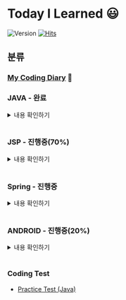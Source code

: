 # Today I Learned :smiley:
![Version](https://img.shields.io/badge/version-2021.03.28-blue.svg)
[![Hits](https://hits.seeyoufarm.com/api/count/incr/badge.svg?url=https%3A%2F%2Fgithub.com%2Fwnsgudchl0302&count_bg=%2379C83D&title_bg=%23555555&icon=&icon_color=%23FFFFFF&title=hits&edge_flat=false)](https://hits.seeyoufarm.com)
## 분류
### [My Coding Diary](https://github.com/wnsgudchl0302/TIL/blob/master/MyCodingDiary/MyCodingDiary.md) :date:
### JAVA - 완료
<details>
<summary>내용 확인하기</summary>
<div>

* [JavaTest](https://github.com/wnsgudchl0302/TIL/blob/master/Java/JavaTest.md)
* [1. 변수(Variable)와 상수(Constant)](https://github.com/wnsgudchl0302/TIL/blob/master/Java/Variable_and_Constant.md)
* [2. 연산자(Operator)](https://github.com/wnsgudchl0302/TIL/blob/master/Java/Operator.md)
* [3. 조건문(Conditional)](https://github.com/wnsgudchl0302/TIL/blob/master/Java/Conditional.md)
* [4. 반복문(Loop)](https://github.com/wnsgudchl0302/TIL/blob/master/Java/Loop.md)
* [5. 클래스와 객체(Class and Object)](https://github.com/wnsgudchl0302/TIL/blob/master/Java/Class_and_Object.md)
* [6. 배열(Array)](https://github.com/wnsgudchl0302/TIL/blob/master/Java/Array.md)
* [7. 상속(Inheritance)](https://github.com/wnsgudchl0302/TIL/blob/master/Java/Inheritance.md)
* [8. 추상 클래스(AbstractClass)](https://github.com/wnsgudchl0302/TIL/blob/master/Java/AbstractClass.md)
* [9. 인터페이스(Interface)](https://github.com/wnsgudchl0302/TIL/blob/master/Java/Interface.md)
* [10. 오브젝트 클래스(ObjectClass)와 Class클래스](https://github.com/wnsgudchl0302/TIL/blob/master/Java/ObjectClass_and_ClassClass.md)
* [11. String Class and Wrapper Class](https://github.com/wnsgudchl0302/TIL/blob/master/Java/StringClass_and_WrapperClass.md)
* [12. 제네릭 프로그래밍 GenericProgramming](https://github.com/wnsgudchl0302/TIL/blob/master/Java/GenericProgramming.md)
* [13. 컬렉션 프레임워크 CollectionFramework](https://github.com/wnsgudchl0302/TIL/blob/master/Java/CollectionFramework.md)
* [14. 내부클래스 InnerClass](https://github.com/wnsgudchl0302/TIL/blob/master/Java/InnerClass.md)
* [15. 람다식과 스트림 Lambda and Stream](https://github.com/wnsgudchl0302/TIL/blob/master/Java/Lambda_and_Stream.md)
* [16. 예외와 예외처리 Exception Handling](https://github.com/wnsgudchl0302/TIL/blob/master/Java/ExceptionHandling.md)
* [17. 입출력 스트림 Input_Ouput_Stream](https://github.com/wnsgudchl0302/TIL/blob/master/Java/Input_Ouput_Stream.md)
* [18. Thread](https://github.com/wnsgudchl0302/TIL/blob/master/Java/Thread.md)

</div>
</details>
<br>

### JSP - 진행중(70%)
<details>
<summary>내용 확인하기</summary>
<div>

* [JspTest](https://github.com/wnsgudchl0302/TIL/blob/master/Jsp/JspTest.md)
* [1. JSP 프로그래밍 기초](https://github.com/wnsgudchl0302/TIL/blob/master/Jsp/Basics_Jsp_Programming.md)
* [2. 폼 태그](https://github.com/wnsgudchl0302/TIL/blob/master/Jsp/Form.md)
* [3. JSP와 데이터베이스](https://github.com/wnsgudchl0302/TIL/blob/master/Jsp/Database.md)
* [4. 파일 업로드와 간이 웹](https://github.com/wnsgudchl0302/TIL/blob/master/Jsp/FileUpLoadAndWeb.md)
* [5. 쿠키, 세션 로그인](https://github.com/wnsgudchl0302/TIL/blob/master/Jsp/CookieAndSessionLogin.md)
* [6. 게시판](https://github.com/wnsgudchl0302/TIL/blob/master/Jsp/Board.md)
</div>
</details>
<br>

### Spring - 진행중
<details>
<summary>내용 확인하기</summary>
<div>

* [SpringTest](https://github.com/wnsgudchl0302/TIL/blob/master/Spring/SpringTest.md)
* [HTTP_Mehod](https://github.com/wnsgudchl0302/TIL/blob/master/Spring/HTTP_Method.md)

</div>
</details>
<br>

### ANDROID - 진행중(20%)
<details>
<summary>내용 확인하기</summary>
<div>

* [AndroidTest](https://github.com/wnsgudchl0302/TIL/blob/master/Android/AndroidTest.md)
* [1. AndroidBaseApp(간단한 안드로이드 사용법 및 코드)](https://github.com/wnsgudchl0302/TIL/blob/master/Android/AndroidBaseApp.md)


</div>
</details>
<br>

### Coding Test
- [Practice Test (Java)](https://github.com/wnsgudchl0302/TIL/blob/master/CodingTest/Java/PracticeTest_Java.md)
 